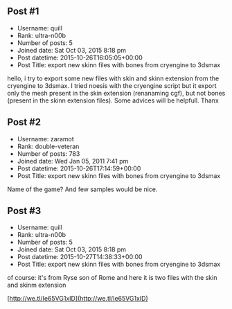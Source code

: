 ## Post #1
- Username: quill
- Rank: ultra-n00b
- Number of posts: 5
- Joined date: Sat Oct 03, 2015 8:18 pm
- Post datetime: 2015-10-26T16:05:05+00:00
- Post Title: export new skinn files with bones  from cryengine to 3dsmax

hello,
i try to  export some new files with skin and skinn extension from the cryengine to 3dsmax. I tried noesis with the cryengine script but it export only the mesh present in the skin extension (renanaming cgf),  but not bones (present in the skinn extension files). Some advices will be helpfull. Thanx
## Post #2
- Username: zaramot
- Rank: double-veteran
- Number of posts: 783
- Joined date: Wed Jan 05, 2011 7:41 pm
- Post datetime: 2015-10-26T17:14:59+00:00
- Post Title: export new skinn files with bones  from cryengine to 3dsmax

Name of the game? And few samples would be nice.
## Post #3
- Username: quill
- Rank: ultra-n00b
- Number of posts: 5
- Joined date: Sat Oct 03, 2015 8:18 pm
- Post datetime: 2015-10-27T14:38:33+00:00
- Post Title: export new skinn files with bones  from cryengine to 3dsmax

of course: it's from Ryse son of Rome and here it is two files with the skin and skinm extension 

[http://we.tl/Ie65VG1xID](http://we.tl/Ie65VG1xID)

